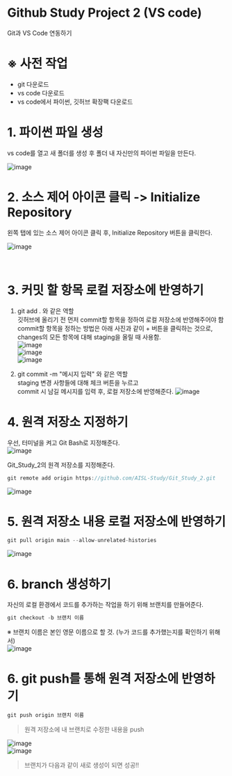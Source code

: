 # Github Study Project 2 (VS code)
Git과 VS Code 연동하기<br>

# ※ 사전 작업
  * git 다운로드
  * vs code 다운로드
  * vs code에서 파이썬, 깃허브 확장팩 다운로드
# 1. 파이썬 파일 생성
vs code를 열고 새 폴더를 생성 후 폴더 내 자신만의 파이썬 파일을 만든다.


![image](https://user-images.githubusercontent.com/79391012/148188921-dada2425-2372-4349-baaa-ec90fc2c33af.png)



# 2. 소스 제어 아이콘 클릭 -> Initialize Repository
왼쪽 탭에 있는 소스 제어 아이콘 클릭 후, Initialize Repository 버튼을 클릭한다.

![image](https://user-images.githubusercontent.com/79391012/148188974-fa2e98b7-889b-4778-bb41-b885241d0f22.png)


<br> 

# 3. 커밋 할 항목 로컬 저장소에 반영하기
1. git add . 와 같은 역할    
깃허브에 올리기 전 먼저 commit할 항목을 정하여 로컬 저장소에 반영해주어야 함<br>
commit할 항목을 정하는 방법은 아래 사진과 같이 + 버튼을 클릭하는 것으로,   
changes의 모든 항목에 대해 staging을 올릴 때 사용함.      
![image](https://user-images.githubusercontent.com/79391012/148189048-90baa7ed-8a47-4069-9155-bba709df7fc1.png)     
![image](https://user-images.githubusercontent.com/79391012/148189060-1eaf9618-435a-426b-9a8c-a1f63792f4b9.png)     
![image](https://user-images.githubusercontent.com/79391012/148189091-d991de15-0116-4130-92db-3c36aaaa0829.png)     
 


2. git commit -m "메시지 입력" 와 같은 역할   
staging 변경 사항들에 대해 체크 버튼을 누르고    
commit 시 남길 메시지를 입력 후, 로컬 저장소에 반영해준다. 
![image](https://user-images.githubusercontent.com/79391012/148189142-7f1bc825-f063-4798-aec3-06c2aa0e1d28.png)      




# 4. 원격 저장소 지정하기
우선, 터미널을 켜고 Git Bash로 지정해준다.    
![image](https://user-images.githubusercontent.com/79391012/148189246-983b77a5-07c0-4284-86a6-204e9b96b6d2.png)

Git_Study_2의 원격 저장소를 지정해준다.   
```swift
git remote add origin https://github.com/AISL-Study/Git_Study_2.git

```
![image](https://user-images.githubusercontent.com/79391012/148189281-9718574d-791b-4b5b-a24d-42bceb5463a1.png)


# 5. 원격 저장소 내용 로컬 저장소에 반영하기
```swift
git pull origin main --allow-unrelated-histories
```
![image](https://user-images.githubusercontent.com/79391012/148189313-821ede39-68ee-4c7d-b053-99486fc95c7d.png)


# 6. branch 생성하기
자신의 로컬 환경에서 코드를 추가하는 작업을 하기 위해 브랜치를 만들어준다.

```swift
git checkout -b 브랜치 이름
```
※ 브랜치 이름은 본인 영문 이름으로 할 것. (누가 코드를 추가했는지를 확인하기 위해서)    
![image](https://user-images.githubusercontent.com/79391012/148189352-27063777-be0c-4186-b3b2-b830db10769c.png)


# 6. git push를 통해 원격 저장소에 반영하기

```swift
git push origin 브랜치 이름
```
   > 원격 저장소에 내 브랜치로 수정한 내용을 push   
 
![image](https://user-images.githubusercontent.com/79391012/148189602-29695848-2a62-4dd0-b318-58a410a9b0bd.png)    
![image](https://user-images.githubusercontent.com/79391012/148189639-fcfeec67-6f38-49af-a1c6-a52e0856c698.png)

> 브랜치가 다음과 같이 새로 생성이 되면 성공!!

